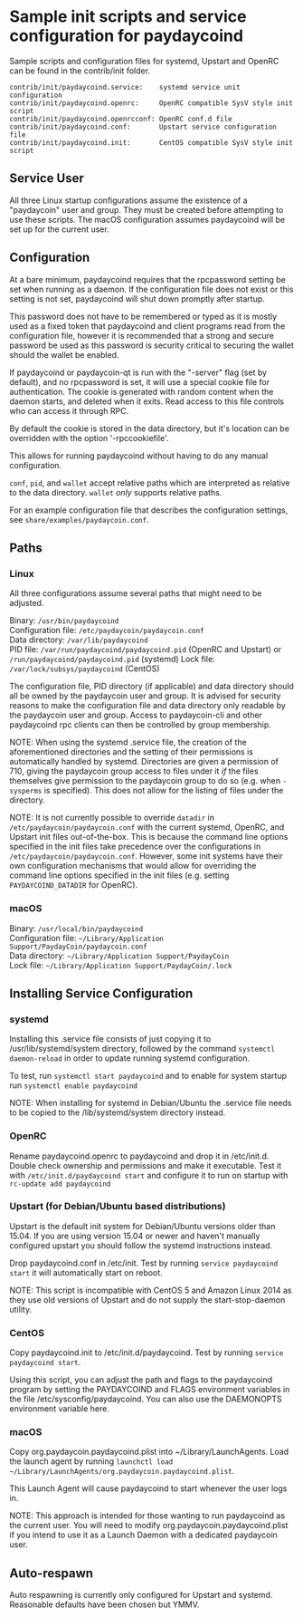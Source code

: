 Sample init scripts and service configuration for paydaycoind
==========================================================

Sample scripts and configuration files for systemd, Upstart and OpenRC
can be found in the contrib/init folder.

    contrib/init/paydaycoind.service:    systemd service unit configuration
    contrib/init/paydaycoind.openrc:     OpenRC compatible SysV style init script
    contrib/init/paydaycoind.openrcconf: OpenRC conf.d file
    contrib/init/paydaycoind.conf:       Upstart service configuration file
    contrib/init/paydaycoind.init:       CentOS compatible SysV style init script

Service User
---------------------------------

All three Linux startup configurations assume the existence of a "paydaycoin" user
and group.  They must be created before attempting to use these scripts.
The macOS configuration assumes paydaycoind will be set up for the current user.

Configuration
---------------------------------

At a bare minimum, paydaycoind requires that the rpcpassword setting be set
when running as a daemon.  If the configuration file does not exist or this
setting is not set, paydaycoind will shut down promptly after startup.

This password does not have to be remembered or typed as it is mostly used
as a fixed token that paydaycoind and client programs read from the configuration
file, however it is recommended that a strong and secure password be used
as this password is security critical to securing the wallet should the
wallet be enabled.

If paydaycoind or paydaycoin-qt is run with the "-server" flag (set by default), and no rpcpassword is set,
it will use a special cookie file for authentication. The cookie is generated with random
content when the daemon starts, and deleted when it exits. Read access to this file
controls who can access it through RPC.

By default the cookie is stored in the data directory, but it's location can be overridden
with the option '-rpccookiefile'.

This allows for running paydaycoind without having to do any manual configuration.

`conf`, `pid`, and `wallet` accept relative paths which are interpreted as
relative to the data directory. `wallet` *only* supports relative paths.

For an example configuration file that describes the configuration settings,
see `share/examples/paydaycoin.conf`.

Paths
---------------------------------

### Linux

All three configurations assume several paths that might need to be adjusted.

Binary:              `/usr/bin/paydaycoind`  
Configuration file:  `/etc/paydaycoin/paydaycoin.conf`  
Data directory:      `/var/lib/paydaycoind`  
PID file:            `/var/run/paydaycoind/paydaycoind.pid` (OpenRC and Upstart) or `/run/paydaycoind/paydaycoind.pid` (systemd)
Lock file:           `/var/lock/subsys/paydaycoind` (CentOS)  

The configuration file, PID directory (if applicable) and data directory
should all be owned by the paydaycoin user and group.  It is advised for security
reasons to make the configuration file and data directory only readable by the
paydaycoin user and group.  Access to paydaycoin-cli and other paydaycoind rpc clients
can then be controlled by group membership.

NOTE: When using the systemd .service file, the creation of the aforementioned
directories and the setting of their permissions is automatically handled by
systemd. Directories are given a permission of 710, giving the paydaycoin group
access to files under it _if_ the files themselves give permission to the
paydaycoin group to do so (e.g. when `-sysperms` is specified). This does not allow
for the listing of files under the directory.

NOTE: It is not currently possible to override `datadir` in
`/etc/paydaycoin/paydaycoin.conf` with the current systemd, OpenRC, and Upstart init
files out-of-the-box. This is because the command line options specified in the
init files take precedence over the configurations in
`/etc/paydaycoin/paydaycoin.conf`. However, some init systems have their own
configuration mechanisms that would allow for overriding the command line
options specified in the init files (e.g. setting `PAYDAYCOIND_DATADIR` for
OpenRC).

### macOS

Binary:              `/usr/local/bin/paydaycoind`  
Configuration file:  `~/Library/Application Support/PaydayCoin/paydaycoin.conf`  
Data directory:      `~/Library/Application Support/PaydayCoin`  
Lock file:           `~/Library/Application Support/PaydayCoin/.lock`  

Installing Service Configuration
-----------------------------------

### systemd

Installing this .service file consists of just copying it to
/usr/lib/systemd/system directory, followed by the command
`systemctl daemon-reload` in order to update running systemd configuration.

To test, run `systemctl start paydaycoind` and to enable for system startup run
`systemctl enable paydaycoind`

NOTE: When installing for systemd in Debian/Ubuntu the .service file needs to be copied to the /lib/systemd/system directory instead.

### OpenRC

Rename paydaycoind.openrc to paydaycoind and drop it in /etc/init.d.  Double
check ownership and permissions and make it executable.  Test it with
`/etc/init.d/paydaycoind start` and configure it to run on startup with
`rc-update add paydaycoind`

### Upstart (for Debian/Ubuntu based distributions)

Upstart is the default init system for Debian/Ubuntu versions older than 15.04. If you are using version 15.04 or newer and haven't manually configured upstart you should follow the systemd instructions instead.

Drop paydaycoind.conf in /etc/init.  Test by running `service paydaycoind start`
it will automatically start on reboot.

NOTE: This script is incompatible with CentOS 5 and Amazon Linux 2014 as they
use old versions of Upstart and do not supply the start-stop-daemon utility.

### CentOS

Copy paydaycoind.init to /etc/init.d/paydaycoind. Test by running `service paydaycoind start`.

Using this script, you can adjust the path and flags to the paydaycoind program by
setting the PAYDAYCOIND and FLAGS environment variables in the file
/etc/sysconfig/paydaycoind. You can also use the DAEMONOPTS environment variable here.

### macOS

Copy org.paydaycoin.paydaycoind.plist into ~/Library/LaunchAgents. Load the launch agent by
running `launchctl load ~/Library/LaunchAgents/org.paydaycoin.paydaycoind.plist`.

This Launch Agent will cause paydaycoind to start whenever the user logs in.

NOTE: This approach is intended for those wanting to run paydaycoind as the current user.
You will need to modify org.paydaycoin.paydaycoind.plist if you intend to use it as a
Launch Daemon with a dedicated paydaycoin user.

Auto-respawn
-----------------------------------

Auto respawning is currently only configured for Upstart and systemd.
Reasonable defaults have been chosen but YMMV.

